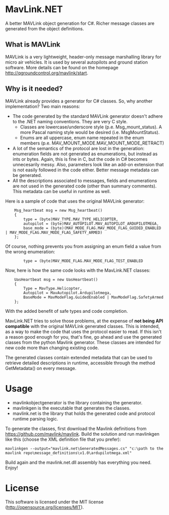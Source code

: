 # MavLink.NET

A better MAVLink object generation for C#. Richer message classes are generated from the object definitions.

## What is MAVLink

MAVLink is a very lightweight, header-only message marshalling library for micro air vehicles. It is used by several autopilots and ground station software. More details can be found on the homepage <http://qgroundcontrol.org/mavlink/start>.

## Why is it needed?

MAVLink already provides a generator for C# classes. So, why another implementation? Two main reasons: 

* The code generated by the standard MAVLink generator doesn't adhere to the .NET naming conventions. They are very C style. 
  * Classes are lowercase/underscore style (p.e. Msg_mount_status). A more Pascal naming style would be desired (i.e. MsgMountStatus).
  * Enums are all uppercase, enum name repeated in the enum members (p.e. MAV_MOUNT_MODE.MAV_MOUNT_MODE_RETRACT)
* A lot of the semantics of the protocol are lost in the generation: enumeration fields are not generated as enumerations, but instead as ints or bytes. Again, this is fine in C, but the code in C# becomes unnecesarily messy. Also, parameters look like an add-on extension that is not easily followed in the code either. Better message metadata can be generated. 
* All the descriptions associated to messages, fields and enumerations are not used in the generated code (other than summary comments). This metadata can be useful in runtime as well.

Here is a sample of code that uses the original MAVLink generator:

        Msg_heartbeat msg = new Msg_heartbeat()
        {
            type = (byte)MAV_TYPE.MAV_TYPE_HELICOPTER,
            autopilot = (byte)MAV_AUTOPILOT.MAV_AUTOPILOT_ARDUPILOTMEGA,
            base_mode = (byte)(MAV_MODE_FLAG.MAV_MODE_FLAG_GUIDED_ENABLED | MAV_MODE_FLAG.MAV_MODE_FLAG_SAFETY_ARMED)
        };

Of course, nothing prevents you from assigning an enum field a value from the wrong enumeration: 

            type = (byte)MAV_MODE_FLAG.MAV_MODE_FLAG_TEST_ENABLED 

Now, here is how the same code looks with the MavLink.NET classes: 

        UasHeartbeat msg = new UasHeartbeat()
        {
            Type = MavType.Helicopter,
            Autopilot = MavAutopilot.Ardupilotmega,
            BaseMode = MavModeFlag.GuidedEnabled | MavModeFlag.SafetyArmed
        };

With the added benefit of safe types and code completion. 

MavLink.NET tries to solve those problems, at the expense of **not being API compatible** with the original MAVLink generated classes. This is intended, as a way to make the code that uses the protocol easier to read. If this isn't a reason good enough for you, that's fine, go ahead and use the generated classes from the python Mavlink generator. These classes are intended for new code more than changing existing code. 

The generated classes contain extended metadata that can be used to retrieve detailed descriptions in runtime, accessible through the method GetMetadata() on every message.

# Usage

* mavlinkobjectgenerator is the library containing the generator.
* mavlinkgen is the executable that generates the classes.
* mavlink.net is the library that holds the generated code and protocol runtime parsing logic.

To generate the classes, first download the Mavlink definitions from <https://github.com/mavlink/mavlink>. Build the solution and run mavlinkgen like this (choose the XML definition file that you prefer):

    mavlinkgen --output="mavlink.net\GeneratedMessages.cs" "c:\path to the mavlink repo\message_definitions\v1.0\ardupilotmega.xml"

Build again and the mavlink.net.dll assembly has everything you need. Enjoy!

# License

This software is licensed under the MIT license (<http://opensource.org/licenses/MIT>).